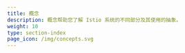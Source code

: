```yaml
---
title: 概念
description: 概念帮助您了解 Istio 系统的不同部分及其使用的抽象。
weight: 10
type: section-index
page_icon: /img/concepts.svg
---
```


